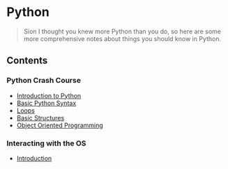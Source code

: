 # Python

> Sion I thought you knew more Python than you do, so here are some more comprehensive notes
> about things you should know in Python.

## Contents

### Python Crash Course

- [Introduction to Python](crash_course/intro.md)
- [Basic Python Syntax](crash_course/basic_syntax.md)
- [Loops](crash_course/loops.md)
- [Basic Structures](crash_course/structures.md)
- [Object Oriented Programming](crash_course/oop.md)

### Interacting with the OS

- [Introduction](os_interaction/python.md)